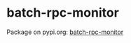 # batch-rpc-monitor

Package on pypi.org: [batch-rpc-monitor](https://pypi.org/project/batch-rpc-monitor/) 
